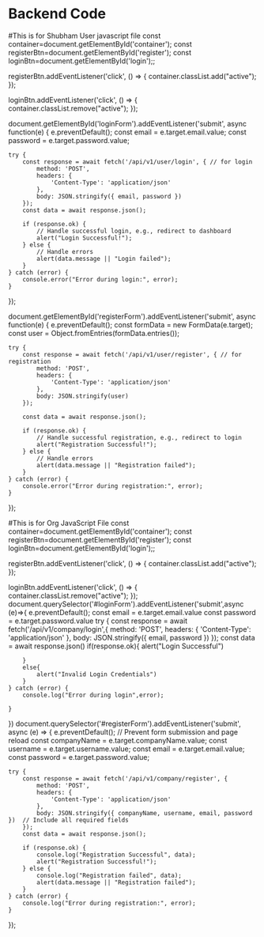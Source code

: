 # Backend Code 
#This is for Shubham User javascript file
const container=document.getElementById('container');
const registerBtn=document.getElementById('register');
const loginBtn=document.getElementById('login');;

registerBtn.addEventListener('click', () => {
    container.classList.add("active");
});

loginBtn.addEventListener('click', () => {
    container.classList.remove("active");
});

document.getElementById('loginForm').addEventListener('submit', async function(e) {
    e.preventDefault();
    const email = e.target.email.value;
    const password = e.target.password.value;

    try {
        const response = await fetch('/api/v1/user/login', { // for login
            method: 'POST',
            headers: {
                'Content-Type': 'application/json'
            },
            body: JSON.stringify({ email, password })
        });
        const data = await response.json();

        if (response.ok) {
            // Handle successful login, e.g., redirect to dashboard
            alert("Login Successful!");
        } else {
            // Handle errors
            alert(data.message || "Login failed");
        }
    } catch (error) {
        console.error("Error during login:", error);
    }
});

document.getElementById('registerForm').addEventListener('submit', async function(e) {
    e.preventDefault();
    const formData = new FormData(e.target);
    const user = Object.fromEntries(formData.entries());

    try {
        const response = await fetch('/api/v1/user/register', { // for registration
            method: 'POST',
            headers: {
                'Content-Type': 'application/json'
            },
            body: JSON.stringify(user)
        });

        const data = await response.json();

        if (response.ok) {
            // Handle successful registration, e.g., redirect to login
            alert("Registration Successful!");
        } else {
            // Handle errors
            alert(data.message || "Registration failed");
        }
    } catch (error) {
        console.error("Error during registration:", error);
    }
});

#This is for Org JavaScript File
const container=document.getElementById('container');
const registerBtn=document.getElementById('register');
const loginBtn=document.getElementById('login');;

registerBtn.addEventListener('click', () => {
    container.classList.add("active");
});

loginBtn.addEventListener('click', () => {
    container.classList.remove("active");
});
document.querySelector('#loginForm').addEventListener('submit',async (e)=>{
    e.preventDefault();
    const email = e.target.email.value
    const password = e.target.password.value
    try {
        const response = await fetch('/api/v1/company/login',{
            method: 'POST',
            headers: {
                'Content-Type': 'application/json'
            },
            body: JSON.stringify({ email, password })
        });
        const data = await response.json()
        if(response.ok){
            alert("Login Successful")
            
        } 
        else{
            alert("Invalid Login Credentials")
        }
    } catch (error) {
        console.log("Error during login",error);
        
    }
})
document.querySelector('#registerForm').addEventListener('submit', async (e) => {
    e.preventDefault();  // Prevent form submission and page reload
    const companyName = e.target.companyName.value;
    const username = e.target.username.value;
    const email = e.target.email.value;
    const password = e.target.password.value;

    try {
        const response = await fetch('/api/v1/company/register', {
            method: 'POST',
            headers: {
                'Content-Type': 'application/json'
            },
            body: JSON.stringify({ companyName, username, email, password })  // Include all required fields
        });
        const data = await response.json();

        if (response.ok) {
            console.log("Registration Successful", data);
            alert("Registration Successful!");
        } else {
            console.log("Registration failed", data);
            alert(data.message || "Registration failed");
        }
    } catch (error) {
        console.log("Error during registration:", error);
    }
});
